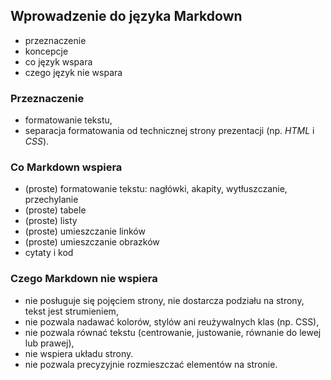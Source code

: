 ## Wprowadzenie do języka Markdown
* przeznaczenie
* koncepcje
* co język wspara
* czego język nie wspara


### Przeznaczenie
* formatowanie tekstu,
* separacja formatowania od technicznej strony prezentacji (np. _HTML_ i _CSS_).


### Co Markdown wspiera
* (proste) formatowanie tekstu: nagłówki, akapity, wytłuszczanie, przechylanie
* (proste) tabele
* (proste) listy
* (proste) umieszczanie linków
* (proste) umieszczanie obrazków
* cytaty i kod


### Czego Markdown nie wspiera
* nie posługuje się pojęciem strony, nie dostarcza podziału na strony, tekst jest strumieniem,
* nie pozwala nadawać kolorów, stylów ani reużywalnych klas (np. CSS),
* nie pozwala równać tekstu (centrowanie, justowanie, równanie do lewej lub prawej),
* nie wspiera układu strony.
* nie pozwala precyzyjnie rozmieszczać elementów na stronie.